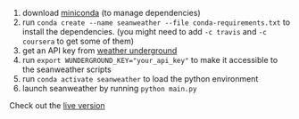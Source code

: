 1. download [miniconda](http://conda.pydata.org/miniconda.html) (to manage dependencies)
2. run `conda create --name seanweather --file conda-requirements.txt` to install the dependencies. (you might need to add `-c travis` and `-c coursera` to get some of them)
3. get an API key from [weather underground](http://www.wunderground.com/weather/api/)
4. run `export WUNDERGROUND_KEY="your_api_key"` to make it accessible to the seanweather scripts
5. run `conda activate seanweather` to load the python environment
6. launch seanweather by running `python main.py`


Check out the [live version](http://www.seanweather.com)
